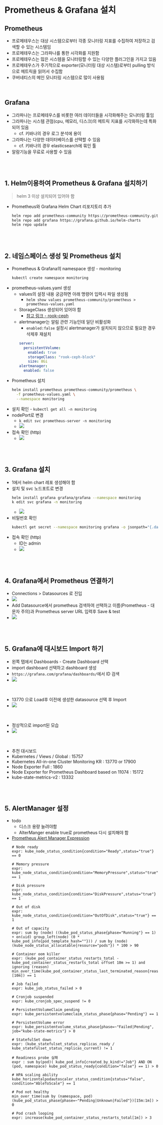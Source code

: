 # Prometheus & Grafana 설치
## Prometheus
* 프로메테우스는 대상 시스템으로부터 각종 모니터링 지표를 수집하여 저장하고 검색할 수 있는 시스템임
* 프로메테우스는 그라파나를 통한 시각화를 지원함
* 프로메테우스는 많은 시스템을 모니터링할 수 있는 다양한 플러그인을 가지고 있음
* 프로메테우스가 주기적으로 exporter(모니터링 대상 시스템)로부터 pulling 방식으로 메트릭을 읽어서 수집함
* 쿠버네티스의 메인 모니터링 시스템으로 많이 사용됨

<br>

## Grafana
* 그라파나는 프로메테우스를 비롯한 여러 데이터들을 시각화해주는 모니터링 툴임
* 그라파나는 시스템 관점(cpu, 메모리, 디스크)의 메트릭 지표를 시각화하는데 특화되어 있음
  * cf. 키바나의 경우 로그 분석에 용이
* 그라파나는 다양한 데이터베이스를 선택할 수 있음
  * cf. 키바나의 경우 elasticsearch에 묶인 툴
* 알람기능을 무료로 사용할 수 있음


<br><br>

## 1. Helm이용하여 Prometheus & Grafana 설치하기
> helm 3 이상 설치되어 있어야 함

* Prometheus와 Grafana Helm Chart 리포지토리 추가
    ```sh
    helm repo add prometheus-community https://prometheus-community.github.io/helm-charts
    helm repo add grafana https://grafana.github.io/helm-charts
    helm repo update
    ```

<br><br>

## 2. 네임스페이스 생성 및 Prometheus 설치
* Prometheus & Grafana의 namespace 생성 - monitoring
  ```sh
  kubectl create namespace monitoring
  ```
* prometheus-values.yaml 생성
  * values의 설정 내용 궁금하면 아래 명령어 입력시 파일 생성됨
    * `helm show values prometheus-community/prometheus > prometheus-values.yaml`
  * StorageClass 생성되어 있어야 함
    * [참고 링크 - rook-ceph](/kubernetes-study/create-k8s-environment/create-storage-solution/create-rook-ceph.md)
  * alertmanager는 알림 관련 기능인데 일단 비활성화
    * `enabled:false` 설정시 alertmanager가 설치되지 않으므로 필요한 경우 삭제후 재설치
    ```yaml
    server:
      persistentVolume:
        enabled: true
        storageClass: "rook-ceph-block" 
        size: 8Gi
    alertmanager:
      enabled: false
    ```
* Prometheus 설치
  ```sh
  helm install prometheus prometheus-community/prometheus \
    -f prometheus-values.yaml \
    --namespace monitoring
  ```
* 설치 확인 - `kubectl get all -n monitoring`
* nodePort로 변경
  * `k edit svc prometheus-server -n monitoring`
  * ![](2025-04-14-03-44-56.png)
* 접속 확인 (http)
  * ![](2025-04-14-03-44-30.png)

<br><br>

## 3. Grafana 설치
* 1에서 helm chart 레포 생성해야 함
* 설치 및 svc 노드포트로 변경
  ```sh
  helm install grafana grafana/grafana --namespace monitoring
  k edit svc grafana -n monitoring
  ```
  * ![](2025-04-14-03-49-40.png)
* 비밀번호 확인
  ```sh
  kubectl get secret --namespace monitoring grafana -o jsonpath="{.data.admin-password}" | base64 --decode ; echo
  ```
* 접속 확인 (http)
  * ID는 admin
  * ![](2025-04-14-03-51-04.png)

<br><br>

## 4. Grafana에서 Prometheus 연결하기
*  Connections > Datasources 로 진입
* ![](2025-04-14-04-01-28.png)
* Add Datasource에서 prometheus 검색하여 선택하고 이름(Prometheus - 대문자 주의)과 Prometheus server URL 입력후 Save & test
* ![](2025-04-14-04-06-01.png)

<br><br>

## 5. Grafana에 대시보드 Import 하기
* 왼쪽 탭에서 Dashboards - Create Dashboard 선택
* import dashboard 선택하고 dashboard 생성
* `https://grafana.com/grafana/dashboards/`에서 ID 검색
* ![](2025-04-14-04-24-13.png)

<br>

* 13770 으로 Load후 이전에 생성한 datasource 선택 후 Import
* ![](2025-04-14-04-34-09.png)

<br>

* 정상적으로 import된 모습
* ![](2025-04-14-04-36-18.png)

<br>

* 추천 대시보드
* Kubernetes / Views / Global : 15757
* Kubernetes All-in-one Cluster Monitoring KR : 13770 or 17900
* Node Exporter Full : 1860
* Node Exporter for Prometheus Dashboard based on 11074 : 15172
* kube-state-metrics-v2 : 13332

<br><br>

## 5. AlertManager 설정
* todo
  * 디스크 용량 늘려야함
  * AlterManger enable true로 prometheus 다시 설치해야 함
* [Prometheus Alert Manager Expression](https://danykde0til.tistory.com/155)
  ```
  # Node ready
  expr: kube_node_status_condition{condition="Ready",status="true"} == 0
  
  # Memory pressure
  expr: kube_node_status_condition{condition="MemoryPressure",status="true"} == 1
  
  # Disk pressure
  expr: kube_node_status_condition{condition="DiskPressure",status="true"} == 1
  
  # Out of disk
  expr: kube_node_status_condition{condition="OutOfDisk",status="true"} == 1
  
  # Out of capacity
  expr: sum by (node) ((kube_pod_status_phase{phase="Running"} == 1) + on(uid) group_left(node) (0 * kube_pod_info{pod_template_hash=""})) / sum by (node) (kube_node_status_allocatable{resource="pods"}) * 100 > 90
  
  # Container oom killer
  expr: (kube_pod_container_status_restarts_total - kube_pod_container_status_restarts_total offset 10m >= 1) and ignoring (reason) min_over_time(kube_pod_container_status_last_terminated_reason{reason="OOMKilled"}[10m]) == 1
  
  # Job failed
  expr: kube_job_status_failed > 0
  
  # Cronjob suspended
  expr: kube_cronjob_spec_suspend != 0

  # PersistentVolumeClaim pending
  expr: kube_persistentvolumeclaim_status_phase{phase="Pending"} == 1
  
  # PersistentVolume error
  expr: kube_persistentvolume_status_phase{phase=~"Failed|Pending", job="kube-state-metrics"} > 0

  # StatefulSet down
  expr: (kube_statefulset_status_replicas_ready / kube_statefulset_status_replicas_current) != 1
  
  # Readiness probe 실패
  expr : sum by(pod)( kube_pod_info{created_by_kind!="Job"} AND ON (pod, namespace) kube_pod_status_ready{condition="false"} == 1) > 0
  
  # HPA scaling ability
  kube_horizontalpodautoscaler_status_condition{status="false", condition="AbleToScale"} == 1
  
  # Pod not healthy
  min_over_time(sum by (namespace, pod) (kube_pod_status_phase{phase=~"Pending|Unknown|Failed"})[15m:1m]) > 0
  
  # Pod crash looping
  expr: increase(kube_pod_container_status_restarts_total[1m]) > 3
  ```